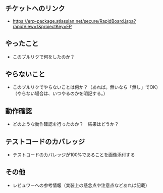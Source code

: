 ## チケットへのリンク

* https://erp-package.atlassian.net/secure/RapidBoard.jspa?rapidView=1&projectKey=EP

## やったこと

* このプルリクで何をしたのか？

## やらないこと

* このプルリクでやらないことは何か？（あれば。無いなら「無し」でOK）（やらない場合は、いつやるのかを明記する。）

## 動作確認

* どのような動作確認を行ったのか？　結果はどうか？

## テストコードのカバレッジ
* テストコードのカバレッジが100%であることを画像添付する

## その他

* レビュワーへの参考情報（実装上の懸念点や注意点などあれば記載）
